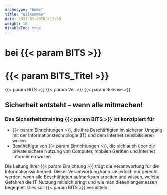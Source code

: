 ```yaml
---
archetype: "home"
title: "Wilkommen"
date: 2021-03-06T09:11:59
weight: 10
disableToc: true
---
```

# bei {{< param BITS >}}

# {{< param BITS_Titel >}}

{{< param BITS >}} {{< param Ver >}} {{< param Release >}} 

## Sicherheit entsteht – wenn alle mitmachen!

### Das Sicherheitstraining {{< param BITS >}} ist konzipiert für

  * {{< param Einrichtungen >}}, die ihre Beschäftigten im sicheren Umgang mit der Informationstechnologie (IT) und dem Internet sensibilisieren wollen
  * Beschäftigte von {{< param Einrichtungen >}}, die sich auch über die private sichere Nutzung von Computer, mobilen Geräten und Internet informieren wollen

    

Die Leitung Ihrer {{< param Einrichtung >}} trägt die Verantwortung für die Informationssicherheit. Dieser Verantwortung kann sie jedoch nur gerecht werden, wenn alle Beschäftigten aufmerksam arbeiten und wissen, welche Gefahren die IT-Nutzung mit sich bringt und wie man diesen angemessen begegnet. Dies soll {{< param BITS >}} vermitteln.
